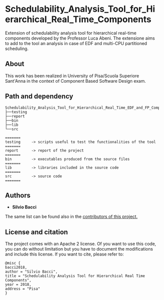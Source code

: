 # Schedulability_Analysis_Tool_for_Hierarchical_Real_Time_Components
Extension of schedulability analysis tool for hierarchical real-time components developed by the Professor Luca Abeni. The extensione aims to add to the tool an analysis in case of EDF and multi-CPU partitioned scheduling.

## About 
This work has been realized in University of Pisa/Scuola Superiore Sant'Anna in the context of Component Based Software Design exam.

## Path and dependency
```
Schedulability_Analysis_Tool_for_Hierarchical_Real_Time_EDF_and_FP_Components/
├──testing
├──report
├──bin
├──lib
└──src

=======
testing		-> scripts useful to test the functionalities of the tool
=======
report 		-> report of the project
=======
bin 		-> executables produced from the source files
=======
lib 		-> libraries included in the source code
=======
src 		-> source code
=======
```

## Authors
* <b>Silvio Bacci</b>

The same list can be found also in the <a href="https://github.com/silviobacci/Schedulability_Analysis_Tool_for_Hierarchical_Real_Time_Components/graphs/contributors">contributors of this project.</a>

## License and citation
The project comes with an Apache 2 license. Of you want to use this code, you can do without limitation but you have to document the modifications and include this license. If you want to cite, please refer to:

```
@misc {
bacci2018,
author = "Silvio Bacci",
title = "Schedulability Analysis Tool for Hierarchical Real Time Components",
year = 2018,
address = "Pisa"
}
```



